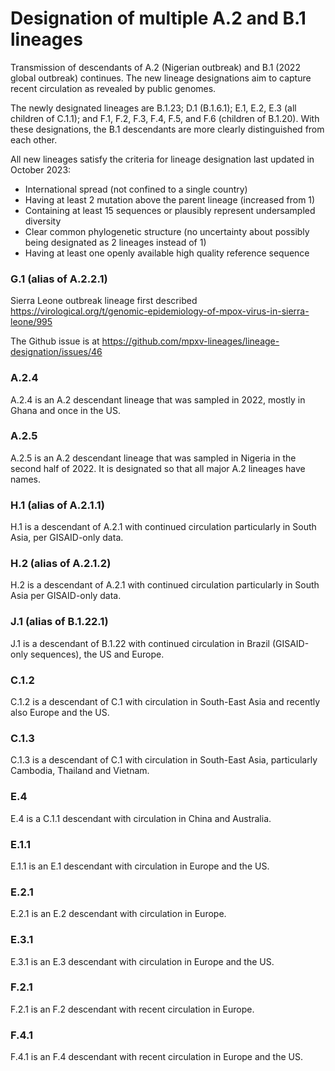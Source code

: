 # Designation of multiple A.2 and B.1 lineages

Transmission of descendants of A.2 (Nigerian outbreak) and B.1 (2022 global outbreak) continues. The new lineage designations aim to capture recent circulation as revealed by public genomes.

The newly designated lineages are B.1.23; D.1 (B.1.6.1); E.1, E.2, E.3 (all children of C.1.1); and F.1, F.2, F.3, F.4, F.5, and F.6 (children of B.1.20). With these designations, the B.1 descendants are more clearly distinguished from each other.

All new lineages satisfy the criteria for lineage designation last updated in October 2023:

- International spread (not confined to a single country)
- Having at least 2 mutation above the parent lineage (increased from 1)
- Containing at least 15 sequences or plausibly represent undersampled diversity
- Clear common phylogenetic structure (no uncertainty about possibly being designated as 2 lineages instead of 1)
- Having at least one openly available high quality reference sequence

### G.1 (alias of A.2.2.1)

Sierra Leone outbreak lineage first described <https://virological.org/t/genomic-epidemiology-of-mpox-virus-in-sierra-leone/995>

The Github issue is at <https://github.com/mpxv-lineages/lineage-designation/issues/46>

### A.2.4

A.2.4 is an A.2 descendant lineage that was sampled in 2022, mostly in Ghana and once in the US.

### A.2.5

A.2.5 is an A.2 descendant lineage that was sampled in Nigeria in the second half of 2022. It is designated so that all major A.2 lineages have names.

### H.1 (alias of A.2.1.1)

H.1 is a descendant of A.2.1 with continued circulation particularly in South Asia, per GISAID-only data.

### H.2 (alias of A.2.1.2)

H.2 is a descendant of A.2.1 with continued circulation particularly in South Asia per GISAID-only data.

### J.1 (alias of B.1.22.1)

J.1 is a descendant of B.1.22 with continued circulation in Brazil (GISAID-only sequences), the US and Europe.

### C.1.2

C.1.2 is a descendant of C.1 with circulation in South-East Asia and recently also Europe and the US.

### C.1.3

C.1.3 is a descendant of C.1 with circulation in South-East Asia, particularly Cambodia, Thailand and Vietnam.

### E.4

E.4 is a C.1.1 descendant with circulation in China and Australia.

### E.1.1

E.1.1 is an E.1 descendant with circulation in Europe and the US.

### E.2.1

E.2.1 is an E.2 descendant with circulation in Europe.

### E.3.1

E.3.1 is an E.3 descendant with circulation in Europe and the US.

### F.2.1

F.2.1 is an F.2 descendant with recent circulation in Europe.

### F.4.1

F.4.1 is an F.4 descendant with recent circulation in Europe and the US.

